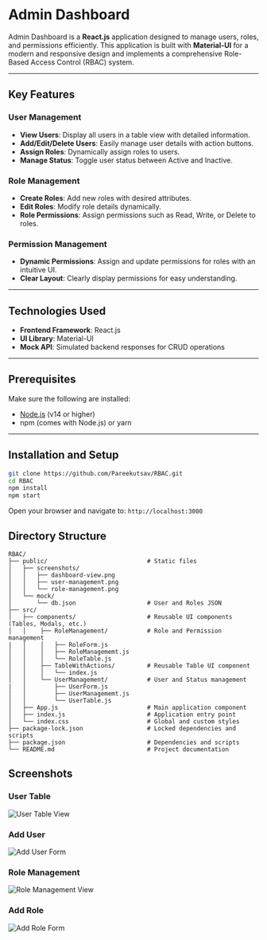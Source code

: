 # Admin Dashboard

Admin Dashboard is a **React.js** application designed to manage users, roles, and permissions efficiently. This application is built with **Material-UI** for a modern and responsive design and implements a comprehensive Role-Based Access Control (RBAC) system.

---

## Key Features

### User Management
- **View Users**: Display all users in a table view with detailed information.
- **Add/Edit/Delete Users**: Easily manage user details with action buttons.
- **Assign Roles**: Dynamically assign roles to users.
- **Manage Status**: Toggle user status between Active and Inactive.

### Role Management
- **Create Roles**: Add new roles with desired attributes.
- **Edit Roles**: Modify role details dynamically.
- **Role Permissions**: Assign permissions such as Read, Write, or Delete to roles.

### Permission Management
- **Dynamic Permissions**: Assign and update permissions for roles with an intuitive UI.
- **Clear Layout**: Clearly display permissions for easy understanding.

---

## Technologies Used

- **Frontend Framework**: React.js
- **UI Library**: Material-UI
- **Mock API**: Simulated backend responses for CRUD operations

---

## Prerequisites

Make sure the following are installed:
- [Node.js](https://nodejs.org/) (v14 or higher)
- npm (comes with Node.js) or yarn

---

## Installation and Setup

```bash
git clone https://github.com/Pareekutsav/RBAC.git
cd RBAC
npm install
npm start
```
Open your browser and navigate to:
```http://localhost:3000```

## Directory Structure

```
RBAC/
├── public/                            # Static files
│   ├── screenshots/
│   │   ├── dashboard-view.png
│   │   ├── user-management.png
│   │   └── role-management.png 
│   └── mock/
│       └── db.json                    # User and Roles JSON
├── src/
│   ├── components/                    # Reusable UI components (Tables, Modals, etc.)
│   │    ├── RoleManagement/           # Role and Permission management
|   │    │   ├── RoleForm.js
│   │    │   ├── RoleManagememt.js
│   │    │   └── RoleTable.js
│   │    ├── TableWithActions/         # Reusable Table UI component
│   │    │   └── index.js
│   │    └── UserManagement/           # User and Status management
|   │        ├── UserForm.js 
│   │        ├── UserManagememt.js
│   │        └── UserTable.js
│   ├── App.js                         # Main application component
│   ├── index.js                       # Application entry point
│   └── index.css                      # Global and custom styles
├── package-lock.json                  # Locked dependencies and scripts
├── package.json                       # Dependencies and scripts
└── README.md                          # Project documentation
```

## Screenshots

### User Table
![User Table View](public/screenshots/UserManagement.png)

### Add User
![Add User Form](public/screenshots/AddUser.png)

### Role Management
![Role Management View](public/screenshots/RoleManagement.png)

### Add Role
![Add Role Form](public/screenshots/RoleForm.png)